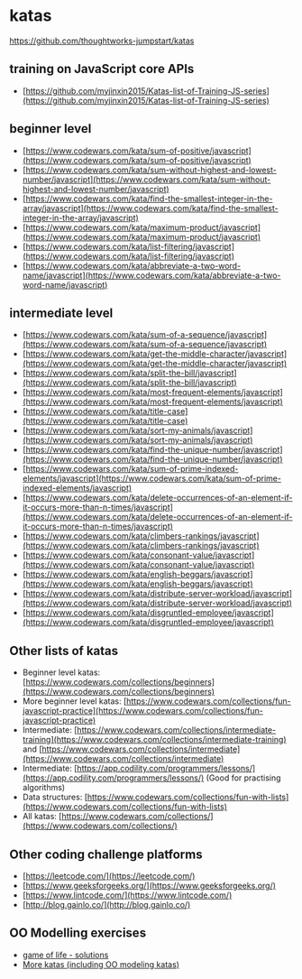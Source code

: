 # katas
https://github.com/thoughtworks-jumpstart/katas

## training on JavaScript core APIs

* [https://github.com/myjinxin2015/Katas-list-of-Training-JS-series](https://github.com/myjinxin2015/Katas-list-of-Training-JS-series)

## beginner level

* [https://www.codewars.com/kata/sum-of-positive/javascript](https://www.codewars.com/kata/sum-of-positive/javascript)
* [https://www.codewars.com/kata/sum-without-highest-and-lowest-number/javascript](https://www.codewars.com/kata/sum-without-highest-and-lowest-number/javascript)
* [https://www.codewars.com/kata/find-the-smallest-integer-in-the-array/javascript](https://www.codewars.com/kata/find-the-smallest-integer-in-the-array/javascript)
* [https://www.codewars.com/kata/maximum-product/javascript](https://www.codewars.com/kata/maximum-product/javascript)
* [https://www.codewars.com/kata/list-filtering/javascript](https://www.codewars.com/kata/list-filtering/javascript)
* [https://www.codewars.com/kata/abbreviate-a-two-word-name/javascript](https://www.codewars.com/kata/abbreviate-a-two-word-name/javascript)

## intermediate level

* [https://www.codewars.com/kata/sum-of-a-sequence/javascript](https://www.codewars.com/kata/sum-of-a-sequence/javascript)
* [https://www.codewars.com/kata/get-the-middle-character/javascript](https://www.codewars.com/kata/get-the-middle-character/javascript)
* [https://www.codewars.com/kata/split-the-bill/javascript](https://www.codewars.com/kata/split-the-bill/javascript)
* [https://www.codewars.com/kata/most-frequent-elements/javascript](https://www.codewars.com/kata/most-frequent-elements/javascript)
* [https://www.codewars.com/kata/title-case](https://www.codewars.com/kata/title-case)
* [https://www.codewars.com/kata/sort-my-animals/javascript](https://www.codewars.com/kata/sort-my-animals/javascript)
* [https://www.codewars.com/kata/find-the-unique-number/javascript](https://www.codewars.com/kata/find-the-unique-number/javascript)
* [https://www.codewars.com/kata/sum-of-prime-indexed-elements/javascript](https://www.codewars.com/kata/sum-of-prime-indexed-elements/javascript)
* [https://www.codewars.com/kata/delete-occurrences-of-an-element-if-it-occurs-more-than-n-times/javascript](https://www.codewars.com/kata/delete-occurrences-of-an-element-if-it-occurs-more-than-n-times/javascript)
* [https://www.codewars.com/kata/climbers-rankings/javascript](https://www.codewars.com/kata/climbers-rankings/javascript)
* [https://www.codewars.com/kata/consonant-value/javascript](https://www.codewars.com/kata/consonant-value/javascript)
* [https://www.codewars.com/kata/english-beggars/javascript](https://www.codewars.com/kata/english-beggars/javascript)
* [https://www.codewars.com/kata/distribute-server-workload/javascript](https://www.codewars.com/kata/distribute-server-workload/javascript)
* [https://www.codewars.com/kata/disgruntled-employee/javascript](https://www.codewars.com/kata/disgruntled-employee/javascript)

## Other lists of katas

* Beginner level katas: [https://www.codewars.com/collections/beginners](https://www.codewars.com/collections/beginners)
* More beginner level katas: [https://www.codewars.com/collections/fun-javascript-practice](https://www.codewars.com/collections/fun-javascript-practice)
* Intermediate: [https://www.codewars.com/collections/intermediate-training](https://www.codewars.com/collections/intermediate-training) and [https://www.codewars.com/collections/intermediate](https://www.codewars.com/collections/intermediate)
* Intermediate: [https://app.codility.com/programmers/lessons/](https://app.codility.com/programmers/lessons/) \(Good for practising algorithms\)
* Data structures: [https://www.codewars.com/collections/fun-with-lists](https://www.codewars.com/collections/fun-with-lists)
* All katas: [https://www.codewars.com/collections/](https://www.codewars.com/collections/)

## Other coding challenge platforms

* [https://leetcode.com/](https://leetcode.com/)
* [https://www.geeksforgeeks.org/](https://www.geeksforgeeks.org/)
* [https://www.lintcode.com/](https://www.lintcode.com/)
* [http://blog.gainlo.co/](http://blog.gainlo.co/)

## OO Modelling exercises

* [game of life - solutions](https://github.com/andersondias/conway-game-of-life-javascript)
* [More katas \(including OO modeling katas\)](https://github.com/gamontal/awesome-katas)

